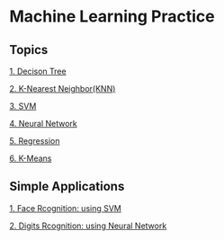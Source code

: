 # Machine Learning Practice

## Topics
[1. Decison Tree](https://github.com/LeoZ123/Machine-Learning-Practice/tree/master/Decision_Tree)</br>

[2. K-Nearest Neighbor(KNN)](https://github.com/LeoZ123/Machine-Learning-Practice/tree/master/K_Nearest_Neighbor(KNN))</br>

[3. SVM](https://github.com/LeoZ123/Machine-Learning-Practice/tree/master/Support_Vector_Machine(SVM))</br>

[4. Neural Network](https://github.com/LeoZ123/Machine-Learning-Practice/tree/master/Neural_Network)</br>

[5. Regression](https://github.com/LeoZ123/Machine-Learning-Practice/tree/master/Regression_Problem)</br>

[6. K-Means](https://github.com/LeoZ123/Machine-Learning-Practice/tree/master/K-means)</br>



## Simple Applications 
[1. Face Rcognition: using SVM](https://github.com/LeoZ123/Machine-Learning-Practice/tree/master/Support_Vector_Machine(SVM))</br>

[2. Digits Rcognition: using Neural Network](https://github.com/LeoZ123/Machine-Learning-Practice/tree/master/Neural_Network)</br>
